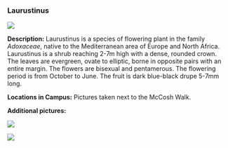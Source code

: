 ### Laurustinus

![](http://www.astro.princeton.edu/~ruixu/fig/Laurustinus.jpg)

**Description:** Laurustinus is a species of flowering plant in the family *Adoxaceae*, native to the Mediterranean area of Europe and North Africa. Laurustinus is a shrub reaching 2-7m high with a dense, rounded crown. The leaves are evergreen, ovate to elliptic, borne in opposite pairs with an entire margin. The flowers are bisexual and pentamerous. The flowering period is from October to June. The fruit is dark blue-black drupe 5-7mm long.


**Locations in Campus:** Pictures taken next to the McCosh Walk.

**Additional pictures:**

![](http://www.astro.princeton.edu/~ruixu/fig/Laurustinus1.jpg)

![](http://www.astro.princeton.edu/~ruixu/fig/Laurustinus2.jpg)
